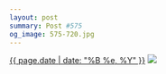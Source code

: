 ```yaml
---
layout: post
summary: Post #575
og_image: 575-720.jpg
---
```


<p>
  <time><a href="/575">{{ page.date | date: "%B %e, %Y" }}</a></time>
  <a href="/575"><img src="{{ site.assets_url }}/575-360.jpg" srcset="{{ site.assets_url }}/575-180.jpg 180w, {{ site.assets_url }}/575-360.jpg 360w, {{ site.assets_url }}/575-540.jpg 540w, {{ site.assets_url }}/575-720.jpg 720w" sizes="(min-width: 700px) 50vw, calc(100vw - 2rem)" /></a>
</p>
